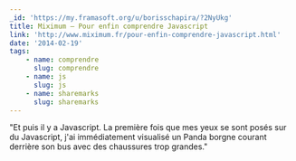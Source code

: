 ```yaml
---
_id: 'https://my.framasoft.org/u/borisschapira/?2NyUkg'
title: Miximum – Pour enfin comprendre Javascript
link: 'http://www.miximum.fr/pour-enfin-comprendre-javascript.html'
date: '2014-02-19'
tags:
    - name: comprendre
      slug: comprendre
    - name: js
      slug: js
    - name: sharemarks
      slug: sharemarks
---
```


<div class="markdown"><p>&quot;Et puis il y a Javascript. La première fois que mes yeux se sont posés sur du Javascript, j'ai immédiatement visualisé un Panda borgne courant derrière son bus avec des chaussures trop grandes.&quot;
</p></div>
